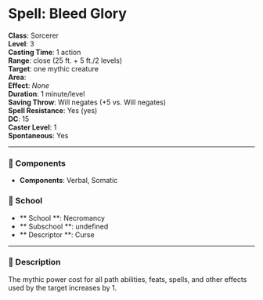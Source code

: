
# Spell: Bleed Glory
**Class**: Sorcerer  
**Level**: 3  
**Casting Time**: 1 action  
**Range**: close (25 ft. + 5 ft./2 levels)  
**Target**: one mythic creature  
**Area**:   
**Effect**: _None_  
**Duration**: 1 minute/level  
**Saving Throw**: Will negates (+5 vs. Will negates)  
**Spell Resistance**: Yes (yes)  
**DC**: 15  
**Caster Level**: 1  
**Spontaneous**: Yes

---

### 🔮 Components
- **Components**: Verbal, Somatic

### 🏫 School
- ** School **: Necromancy
- ** Subschool **: undefined
- ** Descriptor **: Curse
---

### 📜 Description
The mythic power cost for all path abilities, feats, spells, and other effects used by the target increases by 1.
